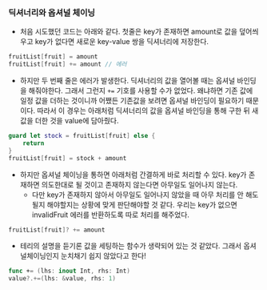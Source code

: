 ### 딕셔너리와 옵셔널 체이닝

- 처음 시도했던 코드는 아래와 같다. 첫줄은 key가 존재하면 amount로 값을 덮어씌우고 key가 없다면 새로운 key-value 쌍을 딕셔너리에 저장한다.

```swift
fruitList[fruit] = amount
fruitList[fruit] += amount // 에러
```

- 하지만 두 번째 줄은 에러가 발생한다. 딕셔너리의 값을 열어볼 때는 옵셔널 바인딩을 해줘야한다. 그래서 그런지 `+=` 기호를 사용할 수가 없었다. 왜냐하면 기존 값에 일정 값을 더하는 것이니까 어쨌든 기존값을 보려면 옵셔널 바인딩이 필요하기 때문이다. 따라서 이 경우는 아래처럼 딕셔너리의 값을 옵셔널 바인딩을 통해 구한 뒤 새 값을 더한 것을 value에 담아줬다.

```swift
guard let stock = fruitList[fruit] else {
    return
}
fruitList[fruit] = stock + amount
```

- 하지만 옵셔널 체이닝을 통하면 아래처럼 간결하게 바로 처리할 수 있다. key가 존재하면 의도한대로 될 것이고 존재하지 않는다면 아무일도 일어나지 않는다.
    - 다만 key가 존재하지 않아서 아무일도 일어나지 않았을 때 아무 처리를 안 해도 될지 해야할지는 상황에 맞게 판단해야할 것 같다. 우리는 key가 없으면 invalidFruit 에러를 반환하도록 따로 처리를 해주었다.

```swift
fruitList[fruit]? += amount
```

- 테리의 설명을 듣기론 값을 세팅하는 함수가 생략되어 있는 것 같았다. 그래서 옵셔널체이닝인지 눈치채기 쉽지 않았다고 한다!

```swift
func += (lhs: inout Int, rhs: Int)
value?.+=(lhs: &value, rhs: 1)
```
